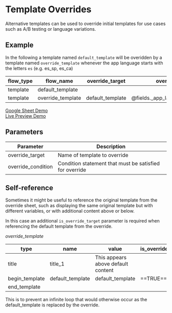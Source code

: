 # Template Overrides

Alternative templates can be used to override initial templates for use cases such as A/B testing or language variations.

## Example

In the following a template named `default_template` will be overidden by a template named `override_template` whenever the app language starts with the letters `es` (e.g. es_sp, es_ca)

| flow_type |	flow_name	        |	override_target	 | override_condition |
|---------  |---------------    |----------------- |------------------- |
| template	|	default_template  |	                 |                    |
| template	|	override_template | default_template | @fields._app_language.startsWith("es") |

[Google Sheet Demo](https://docs.google.com/spreadsheets/d/1MpoH3BxhECZRmYM10HZ0pTOoe69FJ-fEW9FwzK-Q6yw/edit#gid=1745157248)   
[Live Preview Demo](https://plh-teens-app1.web.app/template/example_override_default)

## Parameters

| Parameter          | Description                                             |
| ------------------ | ------------------------------------------------------- |
| override_target	   | Name of template to override                            |
| override_condition | Condition statement that must be satisfied for override |


## Self-reference
Sometimes it might be useful to reference the original template from the override sheet, such as displaying the same original template but with different variables, or with additional content above or below.

In this case an additional `is_override_target` parameter is required when referencing the default template from the override. 

*override_template*

| type             |	name	            |	value	                                  | is_override_target  |
|---------         | ---------------    | -----------------                       |-------------------      |
| title	           |	title_1           | This appears above default content      |                         |
| begin_template	 |	default_template  | default_template                        | ==TRUE==                |
| end_template	   |	                  |                                         |                         |

This is to prevent an infinite loop that would otherwise occur as the default_template is replaced by the override.